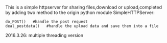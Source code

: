 This is a simple httpserver for sharing files,download or upload,completed by adding two method to the origin python module SimpleHTTPServer:

	do_POST()   #handle the post request
	deal_postdata()   #handle the upload data and save them into a file

	
2016.3.26:
multiple threading version
